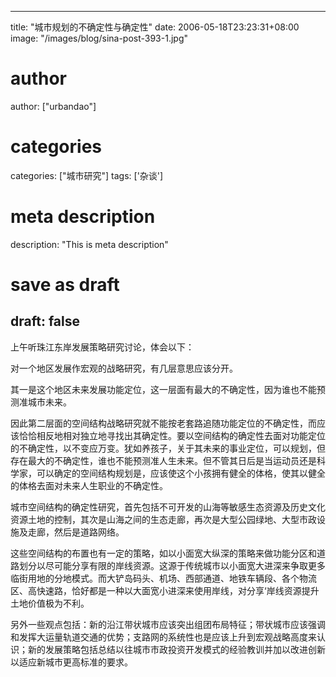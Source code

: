 
---
title: "城市规划的不确定性与确定性"
date: 2006-05-18T23:23:31+08:00
image: "/images/blog/sina-post-393-1.jpg"
# author
author: ["urbandao"]
# categories
categories: ["城市研究"]
tags: ['杂谈']
# meta description
description: "This is meta description"
# save as draft
draft: false
---

上午听珠江东岸发展策略研究讨论，体会以下：

对一个地区发展作宏观的战略研究，有几层意思应该分开。

其一是这个地区未来发展功能定位，这一层面有最大的不确定性，因为谁也不能预测准城市未来。

因此第二层面的空间结构战略研究就不能按老套路追随功能定位的不确定性，而应该恰恰相反地相对独立地寻找出其确定性。要以空间结构的确定性去面对功能定位的不确定性，以不变应万变。犹如养孩子，关于其未来的事业定位，可以规划，但存在最大的不确定性，谁也不能预测准人生未来。但不管其日后是当运动员还是科学家，可以确定的空间结构规划是，应该使这个小孩拥有健全的体格，使其以健全的体格去面对未来人生职业的不确定性。

城市空间结构的确定性研究，首先包括不可开发的山海等敏感生态资源及历史文化资源土地的控制，其次是山海之间的生态走廊，再次是大型公园绿地、大型市政设施及走廊，然后是道路网络。

这些空间结构的布置也有一定的策略，如以小面宽大纵深的策略来做功能分区和道路划分以尽可能分享有限的岸线资源。这源于传统城市以小面宽大进深来争取更多临街用地的分地模式。而大铲岛码头、机场、西部通道、地铁车辆段、各个物流区、高快速路，恰好都是一种以大面宽小进深来使用岸线，对分享‘岸线资源提升土地价值极为不利。

另外一些观点包括：新的沿江带状城市应该突出组团布局特征；带状城市应该强调和发挥大运量轨道交通的优势；支路网的系统性也是应该上升到宏观战略高度来认识；新的发展策略包括总结以往城市市政投资开发模式的经验教训并加以改进创新以适应新城市更高标准的要求。
